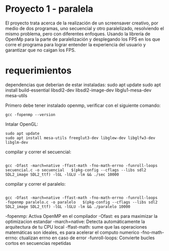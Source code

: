 # Proyecto 1 - paralela

El proyecto trata acerca de la realización de un screensaver creativo, por medio de dos programas, uno secuencial y otro paralelizado, resolviendo el mismo problema, pero con diferentes enfoques. Usando la librería de OpenMp para la parte de paralelización y desplegando los FPS en los que corre el programa para lograr entender la experiencia del usuario y garantizar que no caigan los FPS.  

# requerimientos
dependencias que deberian de estar instaladas: 
sudo apt update
sudo apt install build-essential libsdl2-dev libsdl2-image-dev libglu1-mesa-dev mesa-utils

Primero debe tener instalado openmp, verificar con el siguiente comando:
```
gcc -fopenmp --version
```

Intalar OpenGL:
```
sudo apt update
sudo apt install mesa-utils freeglut3-dev libglew-dev libglfw3-dev libglm-dev
```

compilar y correr el secuencial:
```

gcc -Ofast -march=native -ffast-math -fno-math-errno -funroll-loops   secuencial.c -o secuencial   $(pkg-config --cflags --libs sdl2 SDL2_image SDL2_ttf) -lGL -lGLU -lm && ./sec 10000

```

compilar y correr el paralelo:
```

gcc -Ofast -march=native -ffast-math -fno-math-errno -funroll-loops   -fopenmp paralelo.c -o paralelo   $(pkg-config --cflags --libs sdl2 SDL2_image SDL2_ttf) -lGL -lGLU -lm && ./paralelo 10000

```
-fopenmp: Activa OpenMP en el compilador
-Ofast: es para maximizar la optimizacion estandar
-march=native: Detecta automáticamente la arquitectura de tu CPU local
-ffast-math: sume que las operaciones matemáticas son ideales, es para acelerar el computo numerico
-fno-math-errno: ctualizan errno en caso de error
-funroll-loops: Convierte bucles cortos en secuencias repetidas
